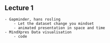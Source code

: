 ## Lecture 1
	- Gapminder, hans rosling
		- Let the dataset change you mindset
		- animated presentation in space and time
	- MindXpres Data visualisation
		- code